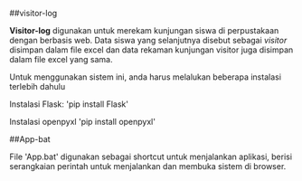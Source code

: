 ﻿##visitor-log

**Visitor-log** digunakan untuk merekam kunjungan siswa di perpustakaan dengan berbasis web. Data siswa yang selanjutnya disebut sebagai *visitor* disimpan dalam file excel dan data rekaman kunjungan visitor juga disimpan dalam file excel yang sama.

Untuk menggunakan sistem ini, anda harus melalukan beberapa instalasi terlebih dahulu

Instalasi Flask:
'pip install Flask'

Instalasi openpyxl
'pip install openpyxl'

##App-bat

File 'App.bat' digunakan sebagai shortcut untuk menjalankan aplikasi, berisi serangkaian perintah untuk menjalankan dan membuka sistem di browser.
